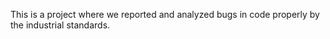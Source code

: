 This is a project where we reported and analyzed bugs in code properly by the industrial standards.
